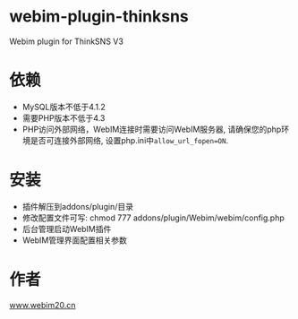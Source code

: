 webim-plugin-thinksns
=====================

Webim plugin for ThinkSNS V3

依赖
====

*	MySQL版本不低于4.1.2
*	需要PHP版本不低于4.3
*	PHP访问外部网络，WebIM连接时需要访问WebIM服务器, 请确保您的php环境是否可连接外部网络, 设置php.ini中`allow_url_fopen=ON`.


安装
=====

*   插件解压到addons/plugin/目录
*   修改配置文件可写: chmod 777 addons/plugin/Webim/webim/config.php
*   后台管理启动WebIM插件
*   WebIM管理界面配置相关参数  

作者
====

www.webim20.cn

